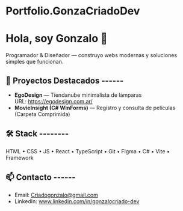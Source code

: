 # Portfolio.GonzaCriadoDev

# Hola, soy Gonzalo 👋
Programador & Diseñador — construyo webs modernas y soluciones simples que funcionan.

## 🚀 Proyectos Destacados ------
- **EgoDesign** — Tiendanube minimalista de lámparas  
 URL: https://egodesign.com.ar/
- **MovieInsight (C# WinForms)** — Registro y consulta de películas (Carpeta Comprimida)
  

## 🛠️ Stack --------
HTML • CSS • JS • React • TypeScript • Git • Figma • C# • Vite • Framework

## 📫 Contacto ------
- Email: Criadogonzalo@gmail.com
- LinkedIn: www.linkedin.com/in/gonzalocriado-dev
